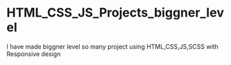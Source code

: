 # HTML_CSS_JS_Projects_biggner_level
I have made biggner level so many project using HTML,CSS,JS,SCSS with Responsive design 
